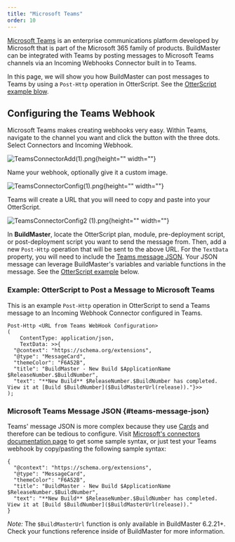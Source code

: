 ```yaml
---
title: "Microsoft Teams"
order: 10
---
```



[Microsoft Teams](https://www.microsoft.com/en-us/microsoft-365/microsoft-teams/group-chat-software) is an enterprise communications platform developed by Microsoft that is part of the Microsoft 365 family of products. BuildMaster can be integrated with Teams by posting messages to Microsoft Teams channels via an Incoming Webhooks Connector built in to Teams.

In this page, we will show you how BuildMaster can post messages to Teams by using a `Post-Http` operation in OtterScript. See the [OtterScript example blow](#otter-script-example).

## Configuring the Teams Webhook 

Microsoft Teams makes creating webhooks very easy. Within Teams, navigate to the channel you want and click the button with the three dots. Select Connectors and Incoming Webhook.

![TeamsConnectorAdd\(1\).png](/resources/docs/TeamsConnectorAdd%281%29.png){height="" width=""}

Name your webhook, optionally give it a custom image.

![TeamsConnectorConfig\(1\).png](/resources/docs/TeamsConnectorConfig%281%29.png){height="" width=""}

Teams will create a URL that you will need to copy and paste into your OtterScript.

![TeamsConnectorConfig2 \(1\).png](/resources/docs/TeamsConnectorConfig2%20%281%29.png){height="" width=""}

In **BuildMaster**, locate the OtterScript plan, module, pre-deployment script, or post-deployment script you want to send the message from. Then, add a new `Post-Http` operation that will be sent to the above URL. For the `TextData` property, you will need to include the [Teams message JSON](#teams-message-json). Your JSON message can leverage BuildMaster's variables and variable functions in the message.  See the [OtterScript example](#otter-script-example) below.


### Example: OtterScript to Post a Message to Microsoft Teams 

This is an example `Post-Http` operation in OtterScript to send a Teams message to an Incoming Webhook Connector configured in Teams.

```
Post-Http <URL from Teams WebHook Configuration>
(
    ContentType: application/json,
    TextData: >>{
  "@context": "https://schema.org/extensions",
  "@type": "MessageCard",
  "themeColor": "F6A52B",
  "title": "BuildMaster - New Build $ApplicationName $ReleaseNumber.$BuildNumber",
  "text": "**New Build** $ReleaseNumber.$BuildNumber has completed.  View it at [Build $BuildNumber]($BuildMasterUrl(release))."}>>
);
```

### Microsoft Teams Message JSON {#teams-message-json}

Teams' message JSON is more complex because they use [Cards](https://docs.microsoft.com/en-us/microsoftteams/platform/task-modules-and-cards/cards/cards-reference) and therefore can be tedious to configure. Visit [Microsoft's connectors documentation page]( https://docs.microsoft.com/en-us/outlook/actionable-messages/send-via-connectors) to get some sample syntax, or just test your Teams webhook by copy/pasting the following sample syntax:

```
{
  "@context": "https://schema.org/extensions",
  "@type": "MessageCard",
  "themeColor": "F6A52B",
  "title": "BuildMaster - New Build $ApplicationName $ReleaseNumber.$BuildNumber",
  "text": "**New Build** $ReleaseNumber.$BuildNumber has completed. View it at [Build $BuildNumber]($BuildMasterUrl(release))."
}
```

_Note:_ The `$BuildMasterUrl` function is only available in BuildMaster 6.2.21+. Check your functions reference inside of BuildMaster for more information.